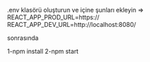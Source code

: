 .env klasörü oluşturun ve içine şunları ekleyin => 
REACT_APP_PROD_URL=https://
REACT_APP_DEV_URL=http://localhost:8080/

sonrasında 

1-npm install
2-npm start